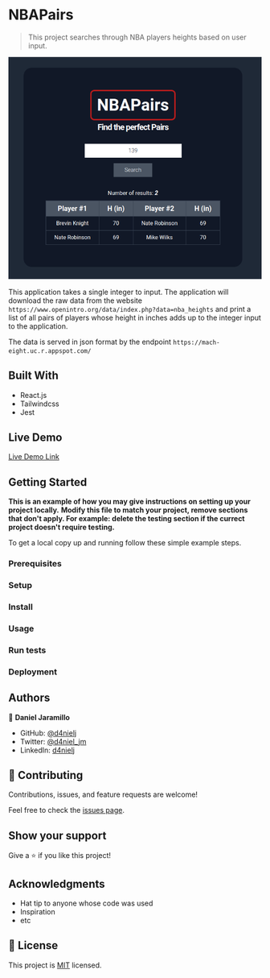 # NBAPairs

> This project searches through NBA players heights based on user input.

![screenshot](./screenshot.png)

This application takes a single integer to input. The application will download the raw data from the website `https://www.openintro.org/data/index.php?data=nba_heights` and print a list of all pairs of players whose height in inches adds up to the integer input to the application.

The data is served in json format by the endpoint `https://mach-eight.uc.r.appspot.com/`

## Built With

- React.js
- Tailwindcss
- Jest

## Live Demo

[Live Demo Link](https://livedemo.com)


## Getting Started

**This is an example of how you may give instructions on setting up your project locally.**
**Modify this file to match your project, remove sections that don't apply. For example: delete the testing section if the currect project doesn't require testing.**


To get a local copy up and running follow these simple example steps.

### Prerequisites

### Setup

### Install

### Usage

### Run tests

### Deployment



## Authors

👤 **Daniel Jaramillo**

- GitHub: [@d4nielj](https://github.com/d4nielj)
- Twitter: [@d4niel_jm](https://twitter.com/d4niel_jm)
- LinkedIn: [d4nielj](https://linkedin.com/in/d4nielj)

## 🤝 Contributing

Contributions, issues, and feature requests are welcome!

Feel free to check the [issues page](../../issues/).

## Show your support

Give a ⭐️ if you like this project!

## Acknowledgments

- Hat tip to anyone whose code was used
- Inspiration
- etc

## 📝 License

This project is [MIT](./MIT.md) licensed.
